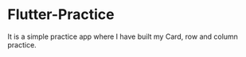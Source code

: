 # Flutter-Practice
It is a simple practice app where I have built my Card, row and column practice.
